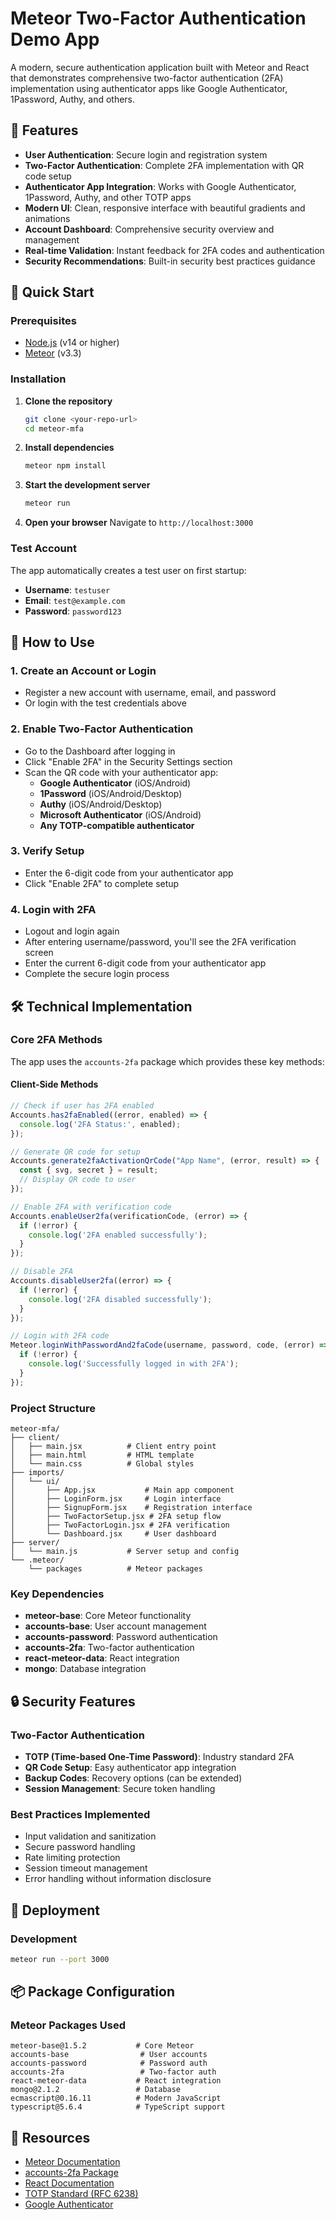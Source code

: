 # Meteor Two-Factor Authentication Demo App

A modern, secure authentication application built with Meteor and React that demonstrates comprehensive two-factor authentication (2FA) implementation using authenticator apps like Google Authenticator, 1Password, Authy, and others.

## 🔐 Features

- **User Authentication**: Secure login and registration system
- **Two-Factor Authentication**: Complete 2FA implementation with QR code setup
- **Authenticator App Integration**: Works with Google Authenticator, 1Password, Authy, and other TOTP apps
- **Modern UI**: Clean, responsive interface with beautiful gradients and animations
- **Account Dashboard**: Comprehensive security overview and management
- **Real-time Validation**: Instant feedback for 2FA codes and authentication
- **Security Recommendations**: Built-in security best practices guidance

## 🚀 Quick Start

### Prerequisites

- [Node.js](https://nodejs.org/) (v14 or higher)
- [Meteor](https://www.meteor.com/developers/install) (v3.3)

### Installation

1. **Clone the repository**
   ```bash
   git clone <your-repo-url>
   cd meteor-mfa
   ```

2. **Install dependencies**
   ```bash
   meteor npm install
   ```

3. **Start the development server**
   ```bash
   meteor run
   ```

4. **Open your browser**
   Navigate to `http://localhost:3000`

### Test Account

The app automatically creates a test user on first startup:
- **Username**: `testuser`
- **Email**: `test@example.com`
- **Password**: `password123`

## 📱 How to Use

### 1. Create an Account or Login
- Register a new account with username, email, and password
- Or login with the test credentials above

### 2. Enable Two-Factor Authentication
- Go to the Dashboard after logging in
- Click "Enable 2FA" in the Security Settings section
- Scan the QR code with your authenticator app:
  - **Google Authenticator** (iOS/Android)
  - **1Password** (iOS/Android/Desktop)
  - **Authy** (iOS/Android/Desktop)
  - **Microsoft Authenticator** (iOS/Android)
  - **Any TOTP-compatible authenticator**

### 3. Verify Setup
- Enter the 6-digit code from your authenticator app
- Click "Enable 2FA" to complete setup

### 4. Login with 2FA
- Logout and login again
- After entering username/password, you'll see the 2FA verification screen
- Enter the current 6-digit code from your authenticator app
- Complete the secure login process

## 🛠 Technical Implementation

### Core 2FA Methods

The app uses the `accounts-2fa` package which provides these key methods:

#### Client-Side Methods

```javascript
// Check if user has 2FA enabled
Accounts.has2faEnabled((error, enabled) => {
  console.log('2FA Status:', enabled);
});

// Generate QR code for setup
Accounts.generate2faActivationQrCode("App Name", (error, result) => {
  const { svg, secret } = result;
  // Display QR code to user
});

// Enable 2FA with verification code
Accounts.enableUser2fa(verificationCode, (error) => {
  if (!error) {
    console.log('2FA enabled successfully');
  }
});

// Disable 2FA
Accounts.disableUser2fa((error) => {
  if (!error) {
    console.log('2FA disabled successfully');
  }
});

// Login with 2FA code
Meteor.loginWithPasswordAnd2faCode(username, password, code, (error) => {
  if (!error) {
    console.log('Successfully logged in with 2FA');
  }
});
```

### Project Structure

```
meteor-mfa/
├── client/
│   ├── main.jsx          # Client entry point
│   ├── main.html         # HTML template
│   └── main.css          # Global styles
├── imports/
│   └── ui/
│       ├── App.jsx           # Main app component
│       ├── LoginForm.jsx     # Login interface
│       ├── SignupForm.jsx    # Registration interface
│       ├── TwoFactorSetup.jsx # 2FA setup flow
│       ├── TwoFactorLogin.jsx # 2FA verification
│       └── Dashboard.jsx     # User dashboard
├── server/
│   └── main.js           # Server setup and config
└── .meteor/
    └── packages          # Meteor packages
```

### Key Dependencies

- **meteor-base**: Core Meteor functionality
- **accounts-base**: User account management
- **accounts-password**: Password authentication
- **accounts-2fa**: Two-factor authentication
- **react-meteor-data**: React integration
- **mongo**: Database integration


## 🔒 Security Features

### Two-Factor Authentication
- **TOTP (Time-based One-Time Password)**: Industry standard 2FA
- **QR Code Setup**: Easy authenticator app integration
- **Backup Codes**: Recovery options (can be extended)
- **Session Management**: Secure token handling

### Best Practices Implemented
- Input validation and sanitization
- Secure password handling
- Rate limiting protection
- Session timeout management
- Error handling without information disclosure

## 🚀 Deployment

### Development
```bash
meteor run --port 3000
```

## 📦 Package Configuration

### Meteor Packages Used
```
meteor-base@1.5.2           # Core Meteor
accounts-base                # User accounts
accounts-password            # Password auth
accounts-2fa                 # Two-factor auth
react-meteor-data           # React integration
mongo@2.1.2                 # Database
ecmascript@0.16.11          # Modern JavaScript
typescript@5.6.4            # TypeScript support
```

## 📄 Resources

- [Meteor Documentation](https://docs.meteor.com/packages/accounts-2fa)
- [accounts-2fa Package](https://github.com/meteor/meteor/tree/devel/packages/accounts-2fa)
- [React Documentation](https://reactjs.org/)
- [TOTP Standard (RFC 6238)](https://tools.ietf.org/html/rfc6238)
- [Google Authenticator](https://play.google.com/store/apps/details?id=com.google.android.apps.authenticator2)
